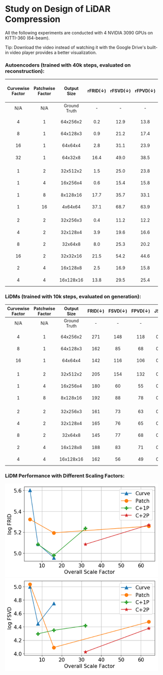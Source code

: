 # Study on Design of LiDAR Compression 

All the following experiments are conducted with 4 NVIDIA 3090 GPUs on KITTI-360 (64-beam).

Tip: Download the video instead of watching it with the Google Drive's built-in video player provides a better visualization.

### Autoencoders (trained with 40k steps, evaluated on reconstruction):

| Curvewise <br/> Factor | Patchwise <br/> Factor | Output <br/> Size | rFRID(↓) | rFSVD(↓) | rFPVD(↓) | CD(↓) | EMD(↓) | #Params (M) |                                                Directory                                                |                                                                                Visualization of Reconstruction (val)                                                                                 |
|:----------------------:|:----------------------:|:-----------------:|:--------:|:--------:|:--------:|:-----:|:------:|:-----------:|:-------------------------------------------------------------------------------------------------------:|:----------------------------------------------------------------------------------------------------------------------------------------------------------------------------------------------------:|
|          N/A           |          N/A           |   Ground Truth    |    -     |    -     |    -     |   -   |   -    |      -      |                                                    -                                                    | [Range Image](https://drive.google.com/file/d/1wAtQSlVwF2jCpcL3zbXlk2lGUYzo1GBf/view?usp=sharing), [Point Cloud](https://drive.google.com/file/d/1iHIB7Jw-WS0D_hXgQSOyyDyWCmPVR-6k/view?usp=sharing) |
|                        |                        |                   |          |          |          |       |        |             |                                                                                                         |                                                                                                                                                                                                      |
|           4            |           1            |     64x256x2      |   0.2    |   12.9   |   13.8   | 0.069 | 0.151  |    9.52     | [Google Drive](https://drive.google.com/drive/folders/1bLGigdh3oNBTfskdX5yisqJ3fd99wFnR?usp=drive_link) | [Range Image](https://drive.google.com/file/d/1w7slbsRjlU4kb0kl6LyjX-JojJvoWQhG/view?usp=sharing), [Point Cloud](https://drive.google.com/file/d/17ewPXoRMeA_HsvEOznsvxy3d6iKk7hC2/view?usp=sharing) |
|           8            |           1            |     64x128x3      |   0.9    |   21.2   |   17.4   | 0.141 | 0.230  |    10.76    |  [Google Drive](https://drive.google.com/drive/folders/1qPCPJC9TsIEO2UaZqurPu99m4syzfzuq?usp=sharing)   | [Range Image](https://drive.google.com/file/d/17kukYFlJY40_cVBuWXMLHiMe7ls2OLNh/view?usp=sharing), [Point Cloud](https://drive.google.com/file/d/116IXDMgrWn6OHtyEYIo6aM1ARloX3BWF/view?usp=sharing) |
|           16           |           1            |      64x64x4      |   2.8    |   31.1   |   23.9   | 0.220 | 0.265  |    12.43    |  [Google Drive](https://drive.google.com/drive/folders/1IHm3KlwG4lQAa9Ygt3WRUPfDxAQ1Tjia?usp=sharing)   | [Range Image](https://drive.google.com/file/d/12TKyoajTiU_hr1MAdK2PNveddorCshG4/view?usp=sharing), [Point Cloud](https://drive.google.com/file/d/18NCV7JoR3W1COaPH96a1ozbh8-58eT6n/view?usp=sharing) |
|           32           |           1            |      64x32x8      |   16.4   |   49.0   |   38.5   | 0.438 | 0.344  |    13.72    |  [Google Drive](https://drive.google.com/drive/folders/1CnUGOoAZDrSbDG3DjVx5pcouAT5WQTGN?usp=sharing)   | [Range Image](https://drive.google.com/file/d/1S2DPHfWAljKZrHJlPHIvxAPK2-rpdJ_J/view?usp=sharing), [Point Cloud](https://drive.google.com/file/d/1yx8V4Qav7sCigcfSHrrrJQOFF-s2PryV/view?usp=sharing) |
|                        |                        |                   |          |          |          |       |        |             |                                                                                                         |                                                                                                                                                                                                      |
|           1            |           2            |     32x512x2      |   1.5    |   25.0   |   23.8   | 0.096 | 0.178  |    2.87     |  [Google Drive](https://drive.google.com/drive/folders/16OLfvexGSuOO8zNxkVLvY6rglvLn3HRG?usp=sharing)   | [Range Image](https://drive.google.com/file/d/1tPPD2Pnn_6ge3x2yoJXhkDhe0Wi5Qxhw/view?usp=sharing), [Point Cloud](https://drive.google.com/file/d/1Xjg0ckVb208BFEgbv4VQtV-fVraEXUNC/view?usp=sharing) |
|           1            |           4            |     16x256x4      |   0.6    |   15.4   |   15.8   | 0.142 | 0.233  |    12.45    |  [Google Drive](https://drive.google.com/drive/folders/1ArTAar3UM-7eBmkGb2bqDF0MVW6GL0az?usp=sharing)   | [Range Image](https://drive.google.com/file/d/1Q_ZTRKyDOAmP314p9B6Cip79mc-FJ2se/view?usp=sharing), [Point Cloud](https://drive.google.com/file/d/1-t9zvSrov1OsF_WEIBqH3xkLzTJfxRBr/view?usp=sharing) |
|           1            |           8            |     8x128x16      |   17.7   |   35.7   |   33.1   | 0.384 | 0.327  |    15.78    |  [Google Drive](https://drive.google.com/drive/folders/1Ol2P6ZYYFjEImLAhIhY8iR_G6bLKI4Yx?usp=sharing)   | [Range Image](https://drive.google.com/file/d/14hPy2utsaxwPxW5PA7gO7ak7f-lcd-X5/view?usp=sharing), [Point Cloud](https://drive.google.com/file/d/1izj-_1hFkdaRCg2qUzkXByfCD-vBd_1M/view?usp=sharing) |
|           1            |           16           |      4x64x64      |   37.1   |   68.7   |   63.9   | 0.699 | 0.416  |    16.25    |  [Google Drive](https://drive.google.com/drive/folders/1_vihPf9xgnr4Zib-dYNUZ1n6kTMxT3rG?usp=sharing)   | [Range Image](https://drive.google.com/file/d/1G7evMm3H6WvbHFhBlCa8wxPzwVC3q-8H/view?usp=sharing), [Point Cloud](https://drive.google.com/file/d/1IdBrEpCIugvxVHyNOsNIg8Y8ZBWrHcWL/view?usp=sharing) |
|                        |                        |                   |          |          |          |       |        |             |                                                                                                         |                                                                                                                                                                                                      |
|           2            |           2            |     32x256x3      |   0.4    |   11.2   |   12.2   | 0.094 | 0.199  |    13.09    |  [Google Drive](https://drive.google.com/drive/folders/1SdFEtMGRE9Oi23jlDrtebslc5hxhYLBQ?usp=sharing)   | [Range Image](https://drive.google.com/file/d/1Ac4jVB6RkqMwV1fZcPGDyQhR3eE_Zj6C/view?usp=sharing), [Point Cloud](https://drive.google.com/file/d/1pg2ezSmXiu3ensvj564JIy6CpB46uZm7/view?usp=sharing) |
|           4            |           2            |     32x128x4      |   3.9    |   19.6   |   16.6   | 0.197 | 0.236  |    14.35    |  [Google Drive](https://drive.google.com/drive/folders/1uWlZPiU9Jw4TFfvI4Avi4r0bEyJ9kw4i?usp=sharing)   | [Range Image](https://drive.google.com/file/d/1yZGqe_DcDXew3JabnN4T1-P27ZlscHba/view?usp=sharing), [Point Cloud](https://drive.google.com/file/d/1i_q6gVY4gMtzKYlhlMQ9QrRql73VX05j/view?usp=sharing) |
|           8            |           2            |      32x64x8      |   8.0    |   25.3   |   20.2   | 0.277 | 0.294  |    16.06    |  [Google Drive](https://drive.google.com/drive/folders/1Z9B7PjR5SlgAl2WLGmIPxiYTzmo17J--?usp=sharing)   | [Range Image](https://drive.google.com/file/d/1HVqFbIE1lgotDplc8x7_hJkSU5vLtbRN/view?usp=sharing), [Point Cloud](https://drive.google.com/file/d/1jSYWZMmPelmfWpVa7V5f2Byr9vN2BKXo/view?usp=sharing) | 
|           16           |           2            |     32x32x16      |   21.5   |   54.2   |   44.6   | 0.491 | 0.371  |    17.44    |  [Google Drive](https://drive.google.com/drive/folders/1jBaEiAymHACWTdy_GbYOiG9e-GFVkIfe?usp=sharing)   | [Range Image](https://drive.google.com/file/d/1flAzjRLcl5Jtc_T--GbbomKWi42DvW9v/view?usp=sharing), [Point Cloud](https://drive.google.com/file/d/1zfMzu6NFeLJhR1YPU28k7vPy1GX-80QT/view?usp=sharing) |
|           2            |           4            |     16x128x8      |   2.5    |   16.9   |   15.8   | 0.205 | 0.273  |    15.07    |  [Google Drive](https://drive.google.com/drive/folders/1w-4bF4yORsot6xb5ia95RXWhfHrfpK0T?usp=sharing)   | [Range Image](https://drive.google.com/file/d/1rm0sviRg4LfImgWVCi6THi3pHF4kFccH/view?usp=sharing), [Point Cloud](https://drive.google.com/file/d/1gPKB2zj44oLLEBuUXU8uiaXIcSWpyMOi/view?usp=sharing) |
|           4            |           4            |     16x128x16     |   13.8   |   29.5   |   25.4   | 0.341 | 0.317  |    16.86    |  [Google Drive](https://drive.google.com/drive/folders/1_hY52mbKy4t3U5eWQ4Stq-3wZX1FPXXz?usp=sharing)   | [Range Image](https://drive.google.com/file/d/1ldMRXfUtFNBtjCCc-KYR311dQvCmn0EF/view?usp=sharing), [Point Cloud](https://drive.google.com/file/d/129WcZXW3b6e4UMxZ9x4XCR3BlaKw1Vec/view?usp=sharing) |

### LiDMs (trained with 10k steps, evaluated on generation):


| Curvewise <br/> Factor | Patchwise <br/> Factor | Output <br/> Size | FRID(↓) | FSVD(↓) | FPVD(↓) | JSD(↓) | MMD(10$^-4$,↓) |                                                Directory                                                |
|:----------------------:|:----------------------:|:-----------------:|:-------:|:-------:|:-------:|:------:|:--------------:|:-------------------------------------------------------------------------------------------------------:|
|          N/A           |          N/A           |   Ground Truth    |    -    |    -    |    -    |   -    |       -        |                                                                                                         |
|                        |                        |                   |         |         |         |        |                |                                                                                                         |
|           4            |           1            |     64x256x2      |   271   |   148   |   118   | 0.262  |      5.33      | [Google Drive](https://drive.google.com/drive/folders/1_bf9apVwhhmyaYiUPO5vE1t6Tqwbj2dq?usp=drive_link) |
|           8            |           1            |     64x128x3      |   162   |   85    |   68    | 0.234  |      5.03      | [Google Drive](https://drive.google.com/drive/folders/1M_NVgHNWbWDe6vOMML4ZpoO7-alKGGBl?usp=drive_link) |
|           16           |           1            |      64x64x4      |   142   |   116   |   106   | 0.232  |      5.15      | [Google Drive](https://drive.google.com/drive/folders/19DkZhHhVj7oa7XITXbdcNLGqqDkfjri-?usp=drive_link) |
|                        |                        |                   |         |         |         |        |                |                                                                                                         |
|           1            |           2            |     32x512x2      |   205   |   154   |   132   | 0.248  |      6.15      | [Google Drive](https://drive.google.com/drive/folders/1l5VZRImWDZttHIgM5A6heWjSYocoeujq?usp=drive_link) |
|           1            |           4            |     16x256x4      |   180   |   60    |   55    | 0.230  |      5.34      | [Google Drive](https://drive.google.com/drive/folders/1sg0iVMFf7EnAcUvpxq57kx7Y2D0Pclq7?usp=drive_link) |
|           1            |           8            |     8x128x16      |   192   |   88    |   78    | 0.243  |      5.14      | [Google Drive](https://drive.google.com/drive/folders/163yiMd3nEey6igZWk2ldegdlGtJhRppf?usp=drive_link) |
|                        |                        |                   |         |         |         |        |                |                                                                                                         |
|           2            |           2            |     32x256x3      |   161   |   73    |   63    | 0.228  |      5.44      | [Google Drive](https://drive.google.com/drive/folders/1cP-ghlv996glNHewCF01iU5lHy9iOgQO?usp=drive_link) |
|           4            |           2            |     32x128x4      |   165   |   76    |   65    | 0.231  |      5.28      | [Google Drive](https://drive.google.com/drive/folders/1zQf3_fFlp8r2b34ZySpHU4Nd1ilIDqRz?usp=drive_link) |
|           8            |           2            |      32x64x8      |   145   |   77    |   68    | 0.222  |      5.10      | [Google Drive](https://drive.google.com/drive/folders/1EXK5tw95LOKqxclFNdIbc6qQ7H-whRKp?usp=drive_link) | 
|           2            |           4            |     16x128x8      |   188   |   83    |   71    | 0.228  |      5.33      | [Google Drive](https://drive.google.com/drive/folders/1JIQTswdJ3s4b_w1BHv6WWFs29fTswgRy?usp=drive_link) |
|           4            |           4            |     16x128x16     |   162   |   56    |   49    | 0.228  |      4.82      | [Google Drive](https://drive.google.com/drive/folders/1F47aSmU2CnWSx8mWZ1ICnKftgIUgpW58?usp=drive_link) |

### LiDM Performance with Different Scaling Factors:

<p align="center">
<img src=assets/lidm_frid.png width="512"/>
<img src=assets/lidm_fsvd.png width="512"/>
</p>

